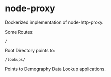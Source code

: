 # node-proxy
Dockerized implementation of node-http-proxy.


Some Routes:

```
/
```
Root Directory points to:


```
/lookups/
```
Points to Demography Data Lookup applications.
